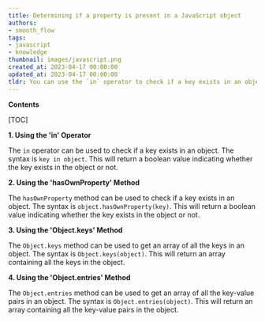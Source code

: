 ```yaml
---
title: Determining if a property is present in a JavaScript object
authors:
- smooth_flow
tags:
- javascript
- knowledge
thumbnail: images/javascript.png
created_at: 2023-04-17 00:00:00
updated_at: 2023-04-17 00:00:00
tldr: You can use the `in` operator to check if a key exists in an object.
---
```


**Contents**

[TOC]

**1. Using the 'in' Operator**

The `in` operator can be used to check if a key exists in an object. The syntax is `key in object`. This will return a boolean value indicating whether the key exists in the object or not.

**2. Using the 'hasOwnProperty' Method**

The `hasOwnProperty` method can be used to check if a key exists in an object. The syntax is `object.hasOwnProperty(key)`. This will return a boolean value indicating whether the key exists in the object or not.

**3. Using the 'Object.keys' Method**

The `Object.keys` method can be used to get an array of all the keys in an object. The syntax is `Object.keys(object)`. This will return an array containing all the keys in the object.

**4. Using the 'Object.entries' Method**

The `Object.entries` method can be used to get an array of all the key-value pairs in an object. The syntax is `Object.entries(object)`. This will return an array containing all the key-value pairs in the object.
